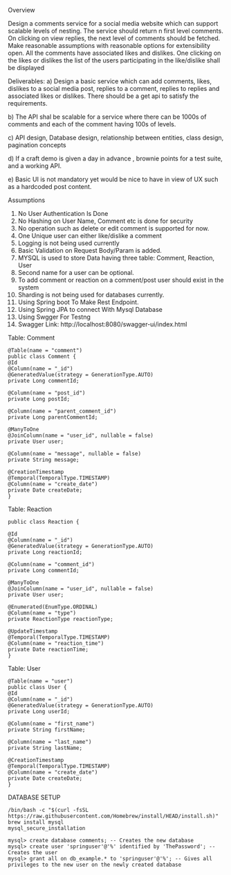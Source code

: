Overview

Design a comments service for a social media website which can support scalable levels
of nesting. The service should return n first level comments. On clicking on view replies,
the next level of comments should be fetched. Make reasonable assumptions with
reasonable options for extensibility open. All the comments have associated likes and
dislikes. One clicking on the likes or dislikes the list of the users participating in the
like/dislike shall be displayed

Deliverables:
a) Design a basic service which can add comments, likes, dislikes to a social media
post, replies to a comment, replies to replies and associated likes or dislikes.
There should be a get api to satisfy the requirements.

b) The API shal be scalable for a service where there can be 1000s of comments
and each of the comment having 100s of levels.

c) API design, Database design, relationship between entities, class design,
pagination concepts

d) If a craft demo is given a day in advance , brownie points for a test suite, and a
working API.


e) Basic UI is not mandatory yet would be nice to have in view of UX such as a
hardcoded post content.


Assumptions
1. No User Authentication Is Done
2. No Hashing on User Name, Comment etc is done for security
3. No operation such as delete or edit comment is supported for now.
4. One Unique user can either like/dislike a comment
5. Logging is not being used currently
6. Basic Validation on Request Body/Param is added.
7. MYSQL is used to store Data having three table: Comment, Reaction, User
8. Second name for a user can be optional.
9. To add comment or reaction on a comment/post user should exist in the system
10. Sharding is not being used for databases currently.
11. Using Spring boot To Make Rest Endpoint.
12. Using Spring JPA to connect With Mysql Database
13. Using Swgger For Testng
14. Swagger Link: http://localhost:8080/swagger-ui/index.html


Table: Comment

    @Table(name = "comment")
    public class Comment {
    @Id
    @Column(name = "_id")
    @GeneratedValue(strategy = GenerationType.AUTO)
    private Long commentId;

    @Column(name = "post_id")
    private Long postId;

    @Column(name = "parent_comment_id")
    private Long parentCommentId;

    @ManyToOne
    @JoinColumn(name = "user_id", nullable = false)
    private User user;

    @Column(name = "message", nullable = false)
    private String message;

    @CreationTimestamp
    @Temporal(TemporalType.TIMESTAMP)
    @Column(name = "create_date")
    private Date createDate;
    }


Table: Reaction


    public class Reaction {

    @Id
    @Column(name = "_id")
    @GeneratedValue(strategy = GenerationType.AUTO)
    private Long reactionId;

    @Column(name = "comment_id")
    private Long commentId;

    @ManyToOne
    @JoinColumn(name = "user_id", nullable = false)
    private User user;

    @Enumerated(EnumType.ORDINAL)
    @Column(name = "type")
    private ReactionType reactionType;

    @UpdateTimestamp
    @Temporal(TemporalType.TIMESTAMP)
    @Column(name = "reaction_time")
    private Date reactionTime;
    }

Table: User

    @Table(name = "user")
    public class User {
    @Id
    @Column(name = "_id")
    @GeneratedValue(strategy = GenerationType.AUTO)
    private Long userId;

    @Column(name = "first_name")
    private String firstName;

    @Column(name = "last_name")
    private String lastName;

    @CreationTimestamp
    @Temporal(TemporalType.TIMESTAMP)
    @Column(name = "create_date")
    private Date createDate;
    }

DATABASE SETUP

    /bin/bash -c "$(curl -fsSL https://raw.githubusercontent.com/Homebrew/install/HEAD/install.sh)"
    brew install mysql
    mysql_secure_installation

    mysql> create database comments; -- Creates the new database
    mysql> create user 'springuser'@'%' identified by 'ThePassword'; -- Creates the user
    mysql> grant all on db_example.* to 'springuser'@'%'; -- Gives all privileges to the new user on the newly created database





